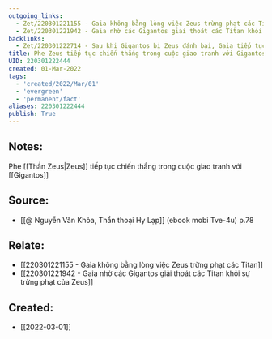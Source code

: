 ```yaml
---
outgoing_links:
  - Zet/220301221155 - Gaia không bằng lòng việc Zeus trừng phạt các Titan
  - Zet/220301221942 - Gaia nhờ các Gigantos giải thoát các Titan khỏi sự trừng phạt của Zeus
backlinks:
  - Zet/220301222714 - Sau khi Gigantos bị Zeus đánh bại, Gaia tiếp tục nhờ Typhon
title: Phe Zeus tiếp tục chiến thắng trong cuộc giao tranh với Gigantos
UID: 220301222444
created: 01-Mar-2022
tags:
  - 'created/2022/Mar/01'
  - 'evergreen'
  - 'permanent/fact'
aliases: 220301222444
publish: True
---
```

## Notes:
Phe [[Thần Zeus|Zeus]] tiếp tục chiến thắng trong cuộc giao tranh với [[Gigantos]]

## Source:
- [[@ Nguyễn Văn Khỏa, Thần thoại Hy Lạp]] (ebook mobi Tve-4u) p.78

## Relate:
- [[220301221155 - Gaia không bằng lòng việc Zeus trừng phạt các Titan]]
- [[220301221942 - Gaia nhờ các Gigantos giải thoát các Titan khỏi sự trừng phạt của Zeus]]
## Created:
- [[2022-03-01]]
